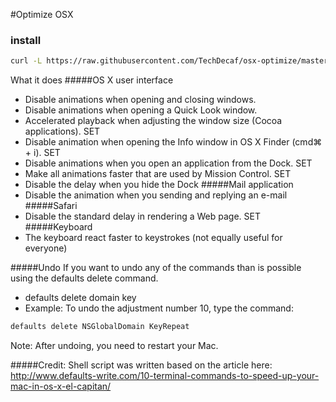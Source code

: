 #Optimize OSX

### install
```bash
curl -L https://raw.githubusercontent.com/TechDecaf/osx-optimize/master/disableanimations.sh | sh
```

What it does
#####OS X user interface
* Disable animations when opening and closing windows.
* Disable animations when opening a Quick Look window.
* Accelerated playback when adjusting the window size (Cocoa applications). SET
* Disable animation when opening the Info window in OS X Finder (cmd⌘ + i). SET
* Disable animations when you open an application from the Dock. SET
* Make all animations faster that are used by Mission Control. SET
* Disable the delay when you hide the Dock
#####Mail application
* Disable the animation when you sending and replying an e-mail
#####Safari
* Disable the standard delay in rendering a Web page. SET
#####Keyboard
* The keyboard react faster to keystrokes (not equally useful for everyone)

#####Undo
If you want to undo any of the commands than is possible using the defaults delete command.
* defaults delete domain key
* Example: To undo the adjustment number 10, type the command:
```bash
defaults delete NSGlobalDomain KeyRepeat
```
Note: After undoing, you need to restart your Mac.


#####Credit:
Shell script was written based on the article here:
http://www.defaults-write.com/10-terminal-commands-to-speed-up-your-mac-in-os-x-el-capitan/